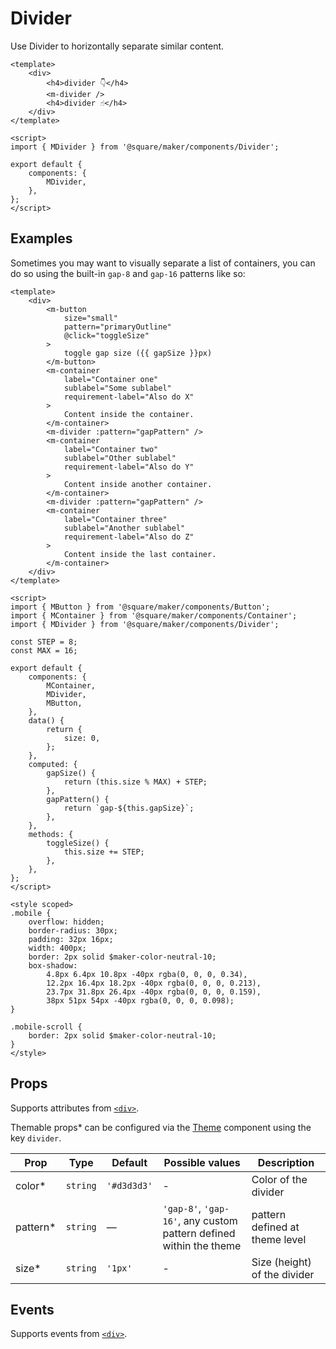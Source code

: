 # Divider

Use Divider to horizontally separate similar content.

```vue
<template>
	<div>
		<h4>divider 👇</h4>
		<m-divider />
		<h4>divider ☝️</h4>
	</div>
</template>

<script>
import { MDivider } from '@square/maker/components/Divider';

export default {
	components: {
		MDivider,
	},
};
</script>
```

## Examples

Sometimes you may want to visually separate a list of containers, you can do so using the built-in `gap-8` and `gap-16` patterns like so:

```vue
<template>
	<div>
		<m-button
			size="small"
			pattern="primaryOutline"
			@click="toggleSize"
		>
			toggle gap size ({{ gapSize }}px)
		</m-button>
		<m-container
			label="Container one"
			sublabel="Some sublabel"
			requirement-label="Also do X"
		>
			Content inside the container.
		</m-container>
		<m-divider :pattern="gapPattern" />
		<m-container
			label="Container two"
			sublabel="Other sublabel"
			requirement-label="Also do Y"
		>
			Content inside another container.
		</m-container>
		<m-divider :pattern="gapPattern" />
		<m-container
			label="Container three"
			sublabel="Another sublabel"
			requirement-label="Also do Z"
		>
			Content inside the last container.
		</m-container>
	</div>
</template>

<script>
import { MButton } from '@square/maker/components/Button';
import { MContainer } from '@square/maker/components/Container';
import { MDivider } from '@square/maker/components/Divider';

const STEP = 8;
const MAX = 16;

export default {
	components: {
		MContainer,
		MDivider,
		MButton,
	},
	data() {
		return {
			size: 0,
		};
	},
	computed: {
		gapSize() {
			return (this.size % MAX) + STEP;
		},
		gapPattern() {
			return `gap-${this.gapSize}`;
		},
	},
	methods: {
		toggleSize() {
			this.size += STEP;
		},
	},
};
</script>

<style scoped>
.mobile {
	overflow: hidden;
	border-radius: 30px;
	padding: 32px 16px;
	width: 400px;
	border: 2px solid $maker-color-neutral-10;
	box-shadow:
		4.8px 6.4px 10.8px -40px rgba(0, 0, 0, 0.34),
		12.2px 16.4px 18.2px -40px rgba(0, 0, 0, 0.213),
		23.7px 31.8px 26.4px -40px rgba(0, 0, 0, 0.159),
		38px 51px 54px -40px rgba(0, 0, 0, 0.098);
}

.mobile-scroll {
	border: 2px solid $maker-color-neutral-10;
}
</style>
```

<!-- api-tables:start -->
## Props

Supports attributes from [`<div>`](https://developer.mozilla.org/en-US/docs/Web/HTML/Element/div).

Themable props* can be configured via the [Theme](#/Theme) component using the key `divider`.

| Prop     | Type     | Default     | Possible values                                                    | Description                    |
| -------- | -------- | ----------- | ------------------------------------------------------------------ | ------------------------------ |
| color*   | `string` | `'#d3d3d3'` | -                                                                  | Color of the divider           |
| pattern* | `string` | —           | `'gap-8'`, `'gap-16'`, any custom pattern defined within the theme | pattern defined at theme level |
| size*    | `string` | `'1px'`     | -                                                                  | Size (height) of the divider   |


## Events

Supports events from [`<div>`](https://developer.mozilla.org/en-US/docs/Web/HTML/Element/div).
<!-- api-tables:end -->
